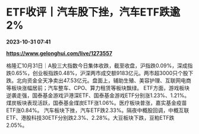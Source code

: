 # ETF收评丨汽车股下挫，汽车ETF跌逾2%

**2023-10-31 07:41**

**https://www.gelonghui.com/live/1273557**

格隆汇10月31日｜A股三大指数今日集体收跌，截至收盘，沪指跌0.09%，深成指跌0.65%，创业板指跌0.48%，沪深两市成交额9183亿元。两市超3000只个股下跌。北向资金全天净卖出47.53亿元。盘面上，辅助生殖、美容护理、互联网电商等板块涨幅居前；汽车整车、CPO、算力租赁等板块飘绿。 ETF方面，游戏板块逆袭走强，国泰基金游戏沪港深ETF、国泰基金游戏ETF分别涨1.23%、1.21%。煤炭板块表现活跃，国泰基金煤炭ETF涨1.06%。医疗板块普涨，嘉实基金疫苗ETF涨0.84%。 汽车板块下挫，汽车ETF跌2.33%。隔夜中概股回调，中概互联ETF、港股科技30ETF分别跌2.3%、2.28%。大豆板块下跌，豆粕ETF跌2.05%。